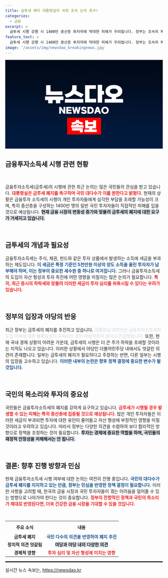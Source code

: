 ```yaml
---
title: 금투세 폐지 대통령실의 국회 조속 논의 촉구!
categories:
  - 금융
excerpt: >
  금투세 시행 강행 시 1400만 중산층 투자자에 막대한 피해가 우려됩니다. 정부는 조속히 폐지를 촉구하며, 주가 하락 원인 제공을 피해야 한다고 강조했습니다. 이 시점에서의 대응이 관건입니다!
feature_text: >
  금투세 시행 강행 시 1400만 중산층 투자자에 막대한 피해가 우려됩니다. 정부는 조속히 폐지를 촉구하며, 주가 하락 원인 제공을 피해야 한다고 강조했습니다. 이 시점에서의 대응이 관건입니다!
image: '/assets/img/newsdao_breakingnews.jpg'
---
```


<p><img src="/assets/img/newsdao_breakingnews.jpg" alt="cryptoinkorea 속보" /></p>

<h2 data-ke-size="size26">금융투자소득세 시행 관련 현황</h2>

<p data-ke-size="size16">&nbsp;</p>

<p>금융투자소득세(금투세)의 시행에 관한 최근 논의는 많은 국민들의 관심을 받고 있습니다. <b><span style="color: #ee2323;">대통령실은 금투세 폐지를 촉구하며 국민 대다수가 이를 원한다고 밝혔다.</span></b> 현재의 상황은 금융투자 소득세의 시행이 개인 투자자들에게 심각한 부담을 초래할 가능성이 크며, 특히 중산층을 구성하는 1400만 명의 일반 국민 투자자들이 직접적인 피해를 입을 것으로 예상됩니다. <b><span style="background-color: #21538527;">현재 금융 시장의 변동성 증가와 맞물려 금투세의 폐지에 대한 요구가 거세지고 있습니다.</span></b> </p>

<p data-ke-size="size16">&nbsp;</p>

<h2 data-ke-size="size26">금투세의 개념과 필요성</h2>

<p>금융투자소득세는 주식, 채권, 펀드와 같은 투자 상품에서 발생하는 소득에 세금을 부과하는 제도입니다. <b><span style="color: #1a5490;">이 세금은 특정 기준인 5천만원 이상의 양도 소득을 올린 투자자가 납부해야 하며, 이는 정부의 중요한 세수원 중 하나로 여겨집니다.</span></b> 그러나 금융투자소득세의 도입이 자산 형성과 투자 촉진에 어떤 영향을 미칠지는 많은 논의가 필요합니다. <b><span style="color: #ee2323;">특히, 최근 증시의 하락세와 맞물려 이러한 세금이 투자 심리를 위축시킬 수 있다는 우려가 있습니다.</span></b> </p>

<p data-ke-size="size16">&nbsp;</p>

<h2 data-ke-size="size26">정부의 입장과 야당의 반응</h2>

<p>최근 정부는 금투세의 폐지를 추진하고 있습니다. <b><span style="color: #21538527;">대통령실 대변인은 금융투자소득세의 도입 여부에 대한 불확실성이 지속되는 것이 바람직하지 않다고 언급했습니다.</span></b> 또한, 현재 국내 경제 상황이 어려운 가운데, 금투세의 시행은 더 큰 주가 하락을 초래할 것이라는 지적도 나오고 있습니다. 이러한 상황에서 야당인 더불어민주당 내에서도 엇갈린 의견이 존재합니다. 일부는 금투세의 폐지가 필요하다고 주장하는 반면, 다른 일부는 시행의 입장을 고수하고 있습니다. <b><span style="color: #1a5490;">이러한 내부의 논란은 향후 정책 결정에 중요한 변수가 될 것입니다.</span></b></p>

<p data-ke-size="size16">&nbsp;</p>

<h2 data-ke-size="size26">국민의 목소리와 투자의 중요성</h2>

<p>국민들은 금융투자소득세의 폐지를 강하게 요구하고 있습니다. <b><span style="color: #ee2323;">금투세가 시행될 경우 발생할 수 있는 피해는 특히 중산층에 집중될 것으로 예상됩니다.</span></b> 많은 개인 투자자들은 이러한 세금이 부과되면 투자에 대한 유인이 줄어들고 자산 형성에 부정적인 영향을 미칠 것이라고 우려하고 있습니다. 따라서 정부는 다양한 의견을 수렴하여 보다 합리적인 방향으로 정책을 조정하는 것이 필요합니다. <b><span style="background-color: #21538527;">투자는 경제에 중요한 역할을 하며, 국민들의 재정적 안정성을 저해해서는 안 됩니다.</span></b></p>

<p data-ke-size="size16">&nbsp;</p>

<h2 data-ke-size="size26">결론: 향후 진행 방향과 민심</h2>

<p>현재 금융투자소득세 시행 여부에 대한 논의는 여전히 진행 중입니다. <b><span style="color: #1a5490;">국민의 대다수가 금투세 폐지를 지지하고 있는 만큼, 정부는 민심을 반영한 정책 결정이 필요합니다.</span></b> 이러한 사항을 고려할 때, 한국의 금융 시장과 국민 투자자들이 겪는 어려움을 덜어줄 수 있는 방향으로 나아가야 한다는 것이 중요합니다. <b><span style="color: #ee2323;">정부의 전향적인 정책과 국민의 목소리가 제대로 반영된다면, 더욱 건강한 금융 시장을 기대할 수 있을 것입니다.</span></b></p>

<p data-ke-size="size16">&nbsp;</p>

<table style="width: 100%; border-collapse: collapse;">
    <tr>
        <th style="text-align: center; height: 30px;"><b>주요 소식</b></th>
        <th style="text-align: center; height: 30px;"><b>내용</b></th>
    </tr>
    <tr>
        <td style="text-align: center; height: 17px;"><b>금투세 폐지</b></td>
        <td style="text-align: center; height: 17px;"><b><span style="color: #1a5490;">국민 다수의 의견을 반영하여 폐지 추진</span></b></td>
    </tr>
    <tr>
        <td style="text-align: center; height: 17px;"><b>정치적 의견 엇갈림</b></td>
        <td style="text-align: center; height: 17px;"><b><span style="background-color: #21538527;">여당과 야당 내의 다양한 의견</span></b></td>
    </tr>
    <tr>
        <td style="text-align: center; height: 17px;"><b>경제적 영향</b></td>
        <td style="text-align: center; height: 17px;"><b><span style="color: #ee2323;">투자 심리 및 자산 형성에 미치는 영향</span></b></td>
    </tr>
</table>

<hr style="border: 1px solid #000;"/>
실시간 뉴스 속보는, <a href="https://newsdao.kr" rel="dofollow">https://newsdao.kr</a>


